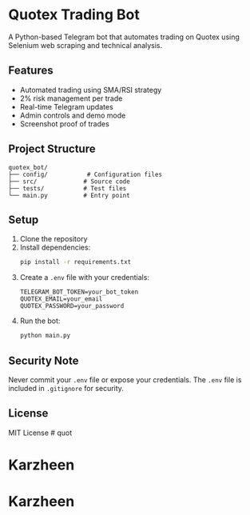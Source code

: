 # Quotex Trading Bot

A Python-based Telegram bot that automates trading on Quotex using Selenium web scraping and technical analysis.

## Features

- Automated trading using SMA/RSI strategy
- 2% risk management per trade
- Real-time Telegram updates
- Admin controls and demo mode
- Screenshot proof of trades

## Project Structure

```
quotex_bot/
├── config/           # Configuration files
├── src/             # Source code
├── tests/           # Test files
└── main.py          # Entry point
```

## Setup

1. Clone the repository
2. Install dependencies:
   ```bash
   pip install -r requirements.txt
   ```
3. Create a `.env` file with your credentials:
   ```
   TELEGRAM_BOT_TOKEN=your_bot_token
   QUOTEX_EMAIL=your_email
   QUOTEX_PASSWORD=your_password
   ```
4. Run the bot:
   ```bash
   python main.py
   ```

## Security Note

Never commit your `.env` file or expose your credentials. The `.env` file is included in `.gitignore` for security.

## License

MIT License # quot
# Karzheen
# Karzheen
